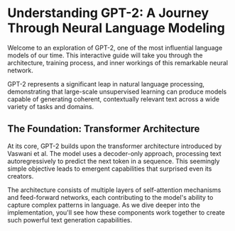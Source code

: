 # Understanding GPT-2: A Journey Through Neural Language Modeling

Welcome to an exploration of GPT-2, one of the most influential language models of our time. This interactive guide will take you through the architecture, training process, and inner workings of this remarkable neural network.

GPT-2 represents a significant leap in natural language processing, demonstrating that large-scale unsupervised learning can produce models capable of generating coherent, contextually relevant text across a wide variety of tasks and domains.

## The Foundation: Transformer Architecture

At its core, GPT-2 builds upon the transformer architecture introduced by Vaswani et al. The model uses a decoder-only approach, processing text autoregressively to predict the next token in a sequence. This seemingly simple objective leads to emergent capabilities that surprised even its creators.

The architecture consists of multiple layers of self-attention mechanisms and feed-forward networks, each contributing to the model's ability to capture complex patterns in language. As we dive deeper into the implementation, you'll see how these components work together to create such powerful text generation capabilities.